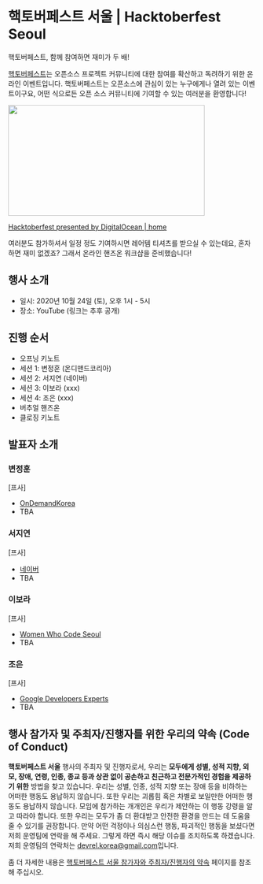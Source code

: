# 핵토버페스트 서울 | Hacktoberfest Seoul ##

핵토버페스트, 함께 참여하면 재미가 두 배!

[핵토버페스트](https://hacktoberfest.digitalocean.com/)는 오픈소스 프로젝트 커뮤니티에 대한 참여를 확산하고 독려하기 위한 온라인 이벤트입니다. 핵토버페스트는 오픈소스에 관심이 있는 누구에게나 열려 있는 이벤트이구요, 어떤 식으로든 오픈 소스 커뮤니티에 기여할 수 있는 여러분을 환영합니다!

<p><a href="https://hacktoberfest.digitalocean.com?wvideo=rrnq2hxoso"><img src="https://embed-fastly.wistia.com/deliveries/49bd387c40e2c5aada92abdf973bc46d.jpg?image_play_button_size=2x&amp;image_crop_resized=960x540&amp;image_play_button=1&amp;image_play_button_color=1e71e7e0" width="400" height="225" style="width: 400px; height: 225px;"></a></p><p><a href="https://hacktoberfest.digitalocean.com?wvideo=rrnq2hxoso">Hacktoberfest presented by DigitalOcean | home</a></p>

여러분도 참가하셔서 일정 정도 기여하시면 레어템 티셔츠를 받으실 수 있는데요, 혼자 하면 재미 없겠죠? 그래서 온라인 핸즈온 워크샵을 준비했습니다!


## 행사 소개 ##

* 일시: 2020년 10월 24일 (토), 오후 1시 - 5시
* 장소: YouTube (링크는 추후 공개)


## 진행 순서 ##

* 오프닝 키노트
* 세션 1: 변정훈 (온디맨드코리아)
* 세션 2: 서지연 (네이버)
* 세션 3: 이보라 (xxx)
* 세션 4: 조은 (xxx)
* 버추얼 핸즈온
* 클로징 키노트


## 발표자 소개 ##

### 변정훈 ###

[프사]

* [OnDemandKorea](https://www.ondemandkorea.com/)
* TBA

### 서지연 ###

[프사]

* [네이버](https://www.navercorp.com/)
* TBA


### 이보라 ###

[프사]

* [Women Who Code Seoul](https://www.womenwhocode.com/seoul)
* TBA


### 조은 ###

[프사]

* [Google Developers Experts](https://developers.google.com/community/experts)
* TBA


## 행사 참가자 및 주최자/진행자를 위한 우리의 약속 (Code of Conduct) ##

**핵토버페스트 서울** 행사의 주최자 및 진행자로서, 우리는 **모두에게 성별, 성적 지향, 외모, 장애, 연령, 인종, 종교 등과 상관 없이 공손하고 친근하고 전문가적인 경험을 제공하기 위한** 방법을 찾고 있습니다. 우리는 성별, 인종, 성적 지향 또는 장애 등을 비하하는 어떠한 행동도 용납하지 않습니다. 또한 우리는 괴롭힘 혹은 차별로 보일만한 어떠한 행동도 용납하지 않습니다. 모임에 참가하는 개개인은 우리가 제안하는 이 행동 강령을 알고 따라야 합니다. 또한 우리는 모두가 좀 더 환대받고 안전한 환경을 만드는 데 도움을 줄 수 있기를 권장합니다. 만약 어떤 걱정이나 의심스런 행동, 파괴적인 행동을 보셨다면 저희 운영팀에 연락을 해 주세요. 그렇게 하면 즉시 해당 이슈를 조치하도록 하겠습니다. 저희 운영팀의 연락처는 [devrel.korea@gmail.com](mailto:devrel.korea@gmail.com)입니다.

좀 더 자세한 내용은 [핵토버페스트 서울 참가자와 주최자/진행자의 약속](https://github.com/devrel-kr/hacktoberfest-seoul/blob/main/CODE-OF-CONDUCT.md) 페이지를 참조해 주십시오.
